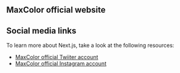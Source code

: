 ## MaxColor official website
## Social media links

To learn more about Next.js, take a look at the following resources:

- [MaxColor official Twiiter account](https://twitter.com/maxcolor_250)
- [MaxColor official Instagram account](https://www.instagram.com/maxcolor_250/)
